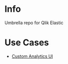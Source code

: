 # Info
Umbrella repo for Qlik Elastic

# Use Cases
- [Custom Analytics UI](./use-case-custom-analytics/README.md)
